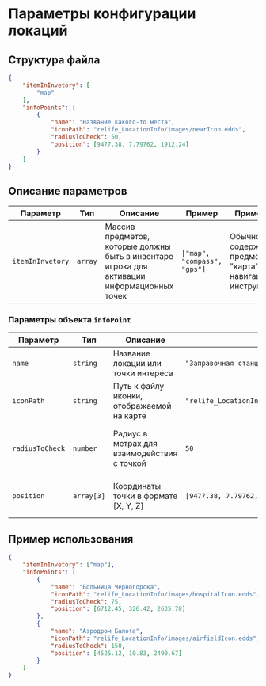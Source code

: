 # Параметры конфигурации локаций

## Структура файла

```json
{
    "itemInInvetory": [
        "map"
    ],
    "infoPoints": [
        {
            "name": "Название какого-то места",
            "iconPath": "relife_LocationInfo/images/nearIcon.edds",
            "radiusToCheck": 50,
            "position": [9477.38, 7.79762, 1912.24]
        }
    ]
}
```

## Описание параметров

| Параметр | Тип | Описание | Пример | Примечания |
|----------|-----|----------|---------|------------|
| `itemInInvetory` | `array` | Массив предметов, которые должны быть в инвентаре игрока для активации информационных точек | `["map", "compass", "gps"]` | Обычно содержит предметы типа "карта" или навигационные инструменты |

### Параметры объекта `infoPoint`

| Параметр | Тип | Описание | Пример | Примечания |
|----------|-----|----------|---------|------------|
| `name` | `string` | Название локации или точки интереса | `"Заправочная станция"` | Должно быть уникальным |
| `iconPath` | `string` | Путь к файлу иконки, отображаемой на карте | `"relife_LocationInfo/images/militaryIcon.edds"` | Формат `.edds`, размер 64x64 или 128x128 пикселей |
| `radiusToCheck` | `number` | Радиус в метрах для взаимодействия с точкой | `50` | 25-50 (малые), 50-100 (средние), 100-200 (большие) |
| `position` | `array[3]` | Координаты точки в формате [X, Y, Z] | `[9477.38, 7.79762, 1912.24]` | X,Z - горизонтальные координаты, Y - высота |

## Пример использования

```json
{
    "itemInInvetory": ["map"],
    "infoPoints": [
        {
            "name": "Больница Черногорска",
            "iconPath": "relife_LocationInfo/images/hospitalIcon.edds",
            "radiusToCheck": 75,
            "position": [6712.45, 326.42, 2635.78]
        },
        {
            "name": "Аэродром Балота",
            "iconPath": "relife_LocationInfo/images/airfieldIcon.edds",
            "radiusToCheck": 150,
            "position": [4525.12, 10.83, 2490.67]
        }
    ]
}
```
